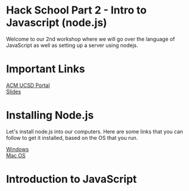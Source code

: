 # Hack School Part 2 - Intro to Javascript (node.js)

Welcome to our 2nd workshop where we will go over the language of JavaScript as well as setting up a server using nodejs.

# Important Links
[ACM UCSD Portal](https://acmucsd.com/)  
[Slides](http://acmurl.com/hackschoolpt2/)

# Installing Node.js

Let's install node.js into our computers. Here are some links that you can follow to get it installed, based on the OS that you run.

[Windows](https://nodesource.com/blog/installing-nodejs-tutorial-windows/)  
[Mac OS](https://www.webucator.com/how-to/how-install-nodejs-on-mac.cfm)  

# Introduction to JavaScript
